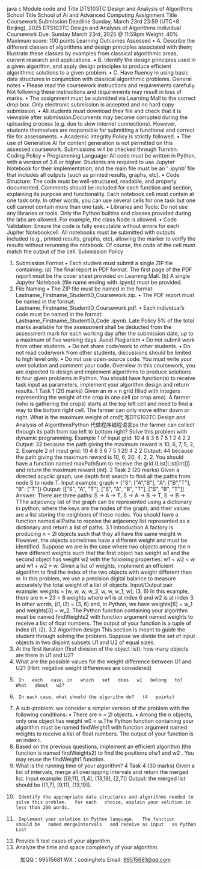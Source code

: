 java c
Module code and Title 
DTS103TC Design and Analysis of Algorithms School Title 
School of AI and Advanced Computing Assignment Title 
Coursework Submission Deadline 
Sunday, March 23rd 23:59 (UTC+8 Beijing), 2025 
DTS103TC Design and Analysis of Algorithms 
Individual Coursework
Due: Sunday   March   23rd, 2025 @   11:59pm
Weight: 40%
Maximum score: 100 points
Learning Outcomes Assessed 
•   A.   Describe   the   different   classes   of algorithms   and   design   principles   associated   with   them;   Illustrate   these   classes   by   examples   from   classical   algorithmic   areas,   current   research   and   applications.
•   B.   Identify   the   design   principles   used   in   a   given   algorithm,   and   apply   design   principles   to   produce efficient algorithmic solutions to a given problem.
•      C.   Have   fluency   in   using   basic   data   structures   in   conjunction   with   classical   algorithmic   problems.
General notes 
•   Please   read   the   coursework   instructions   and   requirements   carefully. Not   following   these   instructions   and requirements may result in loss of   marks.
•   The assignment must be submitted via Learning Mall to the correct drop box.   Only electronic   submission is accepted and   no hard copy   submission.
•   All   students must download their file and check that   it   is   viewable   after   submission.Documents   may   become   corrupted   during   the   uploading   process   (e.g.         due   to   slow   internet   connections).    However,   students   themselves   are   responsible   for   submitting   a   functional   and   correct file for assessments.
•   Academic Integrity Policy is strictly followed.
•   The use of   Generative AI for content generation is not permitted on   this assessed coursework.   Submissions will be checked through Turnitin.
Coding Policy 
• Programming Language: All code   must   be   written   in Python, with a   version of   3.6 or   higher.   Students   are required to use Jupyter Notebook for   their   implementation,   and   the   main   file   must be an ’   .ipynb’ file that includes all outputs (such as printed results, graphs, etc).
• Code Structure: The   code   must   be   well-structured,   readable, and   properly   documented.   Comments   should   be   included   for each   function and section, explaining   its   purpose and   functionality.   Each notebook cell must contain   at one   task   only.    In   other   words,   you   can   use   several   cells   for   one   task but one cell cannot contain more than one   task. 
• Libraries and Tools: Do not use any libraries or tools.   Only the Python builtins and classes   provided during the labs are allowed.   For example, the class Node is   allowed.
• Code Validation: Ensure   the code   is   fully executable   without errors   for each   Jupiter   Notebookcell. All notebooks must be submitted with outputs included (e.g., printed results, graphs, etc),   allowing the marker to verify the results without rerunning the notebook.   Of   course, the code   of   the cell must match the output of   the cell.
Submission Policy 
1. Submission Format 
•   Each student must submit a single ZIP file containing:
(a)   The final report in PDF format.    The first page   of   the   PDF   report   must   be   the   cover   sheet provided on Learning Mall.
(b)   A single Jupyter Notebook (file name ending with   .ipynb) must be provided.
2. File Naming 
• The   ZIP   file   must   be   named   in   the   format: Lastname_Firstname_StudentID_Coursework.zip.
• The   PDF   report   must   be   named   in   the   format: Lastname_Firstname_StudentID_Coursework.pdf.
•   Each   individual’s   code   must   be   named   in   the   format:   Lastname_Firstname_StudentID_Code   .ipynb.
Late Policy 
5% of   the total marks available for the assessment shall be   deducted from the   assessment   mark   for   each working day after the submission date, up to a maximum of   five working days.
Avoid Plagiarism 
•   Do not submit work from other students.
•   Do not share code/work to other   students.
•   Do not read code/work from other students, discussions should be   limited to high level only.
•   Do not use open-source code.   You must write your own solution and comment your   code.
Overview In   this   coursework,   you   are   expected   to   design   and   implement   algorithms   to   produce   solutions   to   four   given   problems   in   Python.    You   should   have   function(s)   to   receive   task   input   as   parameters,   implement your algorithm design and return results.
1 Task 1 (20 marks) Given an m ×   n grid filled with integers representing the weight of   the crop in one cell (or crop area).   A farmer (who is gathering the crops) starts at the top left cell and need to find a way to the bottom   right cell.   The farmer can only move either down or right. What is the maximum weight of   cro代 写DTS103TC Design and Analysis of AlgorithmsPython
代做程序编程语言ps the   farmer can collect through its path from top left to   bottom   right?    Solve this problem with   dynamic   programming.
Example   1 of   input grid:
10         4            8            3
6            7            5            1
2         4            2            2
Output:   32 because   the   path   giving   the   maximum   reward   is   10,   6,   7,   5,   2,   2.
Example 2 of   input grid:
10         4            8            3
6            7            5            1
20         4            2            2
Output:   44 because   the   path   giving   the   maximum   reward   is   10,   6,   20,   4,   2,   2.
You should have a function named maxPathSum to   receive   the   grid   (List[List[int]])   and   return   the   maximum reward (int).
2 Task 2 (20 marks) 
Given a directed acyclic graph, use depth first search to find all the   paths from   node   S   to   node T.   Input example:
graph      =      {"S":      ["A","B"],
"A":    ["B","T"],
"B":      ["T"]}
Output:
[["S",      "A",      "T"],
["S",      "A",      "B",      "T"],   ["S",      "B",      "T"]]
Answer:   There   are   three   paths:   S   →   A → T,   S   →   A   →   B   →   T,   S   →   B   →   TThe adjacency list of   the graph can be represented using a dictionary in python, where the keys are   the nodes of   the graph, and their values are   a list   storing the   neighbors   of   these   nodes.   You   should   have a function named allPaths to receive the adjacency list represented as a dictionary and return   a list of   paths.
3.1 Introduction A factory is producing n = 2l   objects such that they all have the same weight w.   However, the objects   sometimes   have   a   different   weight   and   must be   identified.    Suppose   we   are   in   the   case   where   two   objects   among the n have different weights   such   that   the   first   object   has   weight   w1    and   the   second   object has weight w2    with the following properties:    w1      < w2 < w and w1 + w2 = w. Given a list of weights, implement an efficient algorithm to find the index of the two objects with weight different than w. In this problem, we use a precision digital balance to measure accurately the total weight of a list of objects.
Input/Output pair example:   weights      =    [w,    w,    w,   w_2,   w,   w,   w_1,   w],    (3,    6)
In this example, there are n   =   23      =   8   weights   where   w1    is at   index   6   and   w2    is   at index   3.    In other   words,   (i1,   i2) =   (3,   6) and, in   Python, we   have   weights[6]    =    w_1 and   weights[3]    =    w_2.
The   Python   function   containing   your   algorithm   must   be   named   findWeights2   with   function   argument   named   weights   to   receive   a   list   of   float   numbers. The   output   of   your   function   is   a   tuple   of   index (i1,   i2).
3.2       Algorithm design 
This section is meant to guide the   student through   solving   the   problem.    Suppose we   divide the   set   of   input objects in two disjoint subsets U1    and U2    of   equal sizes.
1.   At the first iteration (first division of   the object list):   how many objects are there in U1    and U2? 
2.   What   are   the   possible   values   for   the   weight   difference   between   U1    and   U2?    (Hint:    negative   weight differences are considered)
3.      In   each   case, in   which   set   does   w1   belong   to?   What   about   w2?
4.      In each case, what should the algorithm do?   (4   points)
5.   A sub-problem:   we consider a simpler version of   the problem with the following conditions:
•   There   are   n   =   2l      objects.
•   Among the n objects, only one object has weight w0    < w.The   Python   function   containing   your   algorithm   must   be   named   findWeight1   with   function   argument   named   weights   to   receive   a   list   of float   numbers.    The   output   of your   function   is   an index i.
6.   Based   on   the   previous   questions,   implement   an   efficient   algorithm   (the   function   is   named   findWeights2) to find the positions ofw1    and w2   . You may reuse the findWeight1 function.
7.   What is the running time of   your algorithm?
4       Task 4 (30 marks)
Given a list of   intervals, merge all overlapping intervals and return the merged list.
Input example:      [[9,11],    [1,4],    [13,19],      [2,7]]
Output: the merged list should be   [[1,7],    [9,11],      [13,19]].
1.      Identify the appropriate data structures and algorithms needed to solve this problem.   For each   choice, explain your solution in less than 200 words.
2.      Implement your solution in Python language.   The function   should be   named mergeIntervals   and receive as input   as Python List
3.   Provide 5 test cases of   your algorithm.
4.   Analyze the time and space complexity of   your algorithm.





         
加QQ：99515681  WX：codinghelp  Email: 99515681@qq.com
